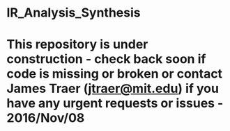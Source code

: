 # IR_Analysis_Synthesis# This repository is under construction - check back soon if code is missing or broken or contact James Traer (jtraer@mit.edu) if you have any urgent requests or issues - 2016/Nov/08